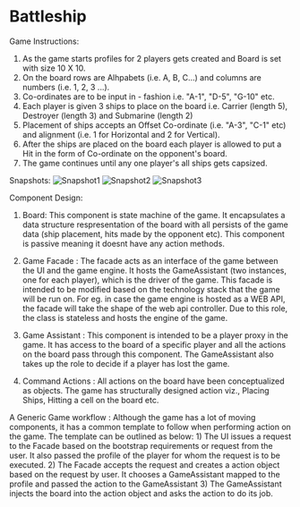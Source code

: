 # Battleship
Game Instructions:
1) As the game starts profiles for 2 players gets created and Board is set with size 10 X 10.
2) On the board rows are Alhpabets (i.e. A, B, C...) and columns are numbers (i.e. 1, 2, 3 ...).
3) Co-ordinates are to be input in <Row>-<Column> fashion i.e. "A-1", "D-5", "G-10" etc.
4) Each player is given 3 ships to place on the board i.e. Carrier (length 5), Destroyer (length 3) and Submarine (length 2)
5) Placement of ships accepts an Offset Co-ordinate (i.e. "A-3", "C-1" etc) and alignment (i.e. 1 for Horizontal and 2 for Vertical).
6) After the ships are placed on the board each player is allowed to put a Hit in the form of Co-ordinate on the opponent's board.
7) The game continues until any one player's all ships gets capsized.
  
Snapshots:
![Snapshot1](https://user-images.githubusercontent.com/23535596/133957052-7dd07b07-11e3-49d2-a8bb-60858a30e791.PNG)
![Snapshot2](https://user-images.githubusercontent.com/23535596/133957055-2d61267a-2d2e-4f36-9f6c-e16267cdcdbf.PNG)
![Snapshot3](https://user-images.githubusercontent.com/23535596/133957057-427c530b-0797-4565-88dd-06c8d2cace01.PNG)

Component Design:
  
1) Board: This component is state machine of the game. It encapsulates a data structure respresentation of the board with all persists of the game data (ship placement, hits made by the opponent etc). This component is passive meaning it doesnt have any action methods.
  
2) Game Facade : The facade acts as an interface of the game between the UI and the game engine. It hosts the GameAssistant (two instances, one for each player), which is the driver of the game. This facade is intended to be modified based on the technology stack that the game will be run on. For eg. in case the game engine is hosted as a WEB API, the facade will take the shape of the web api controller. Due to this role, the class is stateless and hosts the engine of the game.
  
3) Game Assistant : This component is intended to be a player proxy in the game. It has access to the board of a specific player and all the actions on the board pass through this component. The GameAssistant also takes up the role to decide if a player has lost the game.
  
4) Command Actions : All actions on the board have been conceptualized as objects. The game has structurally designed action viz., Placing Ships, Hitting a cell on the board etc. 
  
  
A Generic Game workflow :  Although the game has a lot of moving components, it has a common template to follow when performing action on the game. The template can be outlined as below:
	1) The UI issues a request to the Facade based on the bootstrap requirements or request from the user. It also passed the profile of the player for whom the request is to be executed.
	2) The Facade accepts the request and creates a action object based on the request by user. It chooses a GameAssistant mapped to the profile and passed the action to the GameAssistant
	3) The GameAssistant injects the board into the action object and asks the action to do its job. 
  
  
